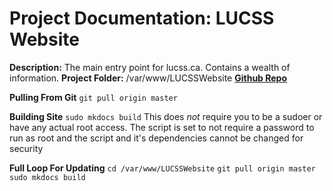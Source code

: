 Project Documentation: LUCSS Website
====================================

**Description:** The main entry point for lucss.ca. Contains a wealth of information.
**Project Folder:** /var/www/LUCSSWebsite
**[Github Repo](https://github.com/LakeheadUComputerScienceSociety/LUCSSWebsite)**

**Pulling From Git**
`git pull origin master`

**Building Site**
`sudo mkdocs build`
This does *not* require you to be a sudoer or have any actual root access. The script is set to not require a password to run as root and the script and it's dependencies cannot be changed for security

**Full Loop For Updating**
`cd /var/www/LUCSSWebsite`
`git pull origin master`
`sudo mkdocs build`



